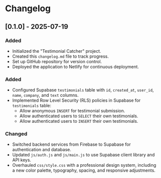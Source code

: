 # Changelog

## [0.1.0] - 2025-07-19

### Added
- Initialized the "Testimonial Catcher" project.
- Created this `changelog.md` file to track progress.
- Set up GitHub repository for version control.
- Deployed the application to Netlify for continuous deployment.

### Added
- Configured Supabase `testimonials` table with `id`, `created_at`, `user_id`, `name`, `company`, and `text` columns.
- Implemented Row Level Security (RLS) policies in Supabase for `testimonials` table:
  - Allow anonymous `INSERT` for testimonial submission.
  - Allow authenticated users to `SELECT` their own testimonials.
  - Allow authenticated users to `INSERT` their own testimonials.

### Changed
- Switched backend services from Firebase to Supabase for authentication and database.
- Updated `js/auth.js` and `js/main.js` to use Supabase client library and API keys.
- Overhauled `css/style.css` with a professional design system, including a new color palette, typography, spacing, and responsive adjustments.
